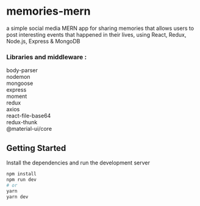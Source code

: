 # memories-mern

a simple social media MERN app for sharing memories that allows users to post interesting events that happened in their lives, using React, Redux, Node.js, Express & MongoDB


### Libraries and middleware : 

body-parser <br>
nodemon<br>
mongoose <br>
express<br>
moment <br>
redux <br>
axios <br>
react-file-base64 <br>
redux-thunk <br>
@material-ui/core<br>

## Getting Started

Install the dependencies and run the development server

```bash
npm install
npm run dev
# or
yarn
yarn dev
```
